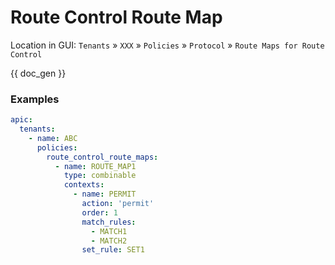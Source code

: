 # Route Control Route Map

Location in GUI:
`Tenants` » `XXX` » `Policies` » `Protocol` » `Route Maps for Route Control`

{{ doc_gen }}

### Examples

```yaml
apic:
  tenants:
    - name: ABC
      policies:
        route_control_route_maps:
          - name: ROUTE_MAP1
            type: combinable
            contexts:
              - name: PERMIT
                action: 'permit'
                order: 1
                match_rules:
                  - MATCH1
                  - MATCH2
                set_rule: SET1
```

